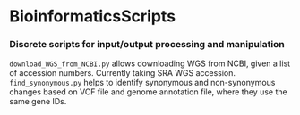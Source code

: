# BioinformaticsScripts
### Discrete scripts for input/output processing and manipulation  
`download_WGS_from_NCBI.py` allows downloading WGS from NCBI, given a list of accession numbers.
Currently taking SRA WGS accession.  
`find_synonymous.py` helps to identify synonymous and non-synonymous changes 
based on VCF file and genome annotation file, where they use the same 
gene IDs.